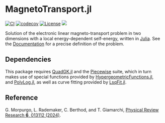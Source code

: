 # MagnetoTransport.jl

[![CI](https://github.com/ChristopheBerthod/MagnetoTransport.jl/actions/workflows/CI.yml/badge.svg)](https://github.com/ChristopheBerthod/MagnetoTransport.jl/actions/workflows/CI.yml)
[![codecov](https://codecov.io/gh/ChristopheBerthod/MagnetoTransport.jl/graph/badge.svg?token=cXaZZi9hdM)](https://codecov.io/gh/ChristopheBerthod/MagnetoTransport.jl)
[![License](https://img.shields.io/badge/license-MIT-green.svg)](https://github.com/ChristopheBerthod/MagnetoTransport.jl/blob/main/LICENSE)
[![](https://img.shields.io/badge/docs-dev-blue.svg)](https://ChristopheBerthod.github.io/MagnetoTransport.jl/dev)

Solution of the electronic linear magneto-transport problem in two dimensions with a local energy-dependent self-energy, written in [Julia](https://julialang.org/). See the [Documentation](https://ChristopheBerthod.github.io/MagnetoTransport.jl/dev) for a precise definition of the problem.

## Dependencies

This package requires [QuadGK.jl](https://github.com/JuliaMath/QuadGK.jl) and the [Piecewise](https://github.com/ChristopheBerthod/Piecewise.jl) suite, which in turn makes use of special functions provided by [HypergeometricFunctions.jl](https://github.com/JuliaMath/HypergeometricFunctions.jl), and [PolyLog.jl](https://github.com/Expander/PolyLog.jl), as well as curve fitting provided by [LsqFit.jl](https://github.com/JuliaNLSolvers/LsqFit.jl).

## Reference

G. Morpurgo, L. Rademaker, C. Berthod, and T. Giamarchi, [Physical Review Research **6**, 013112 (2024)](https://doi.org/10.1103/PhysRevResearch.6.013112).